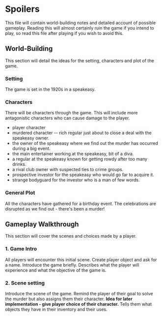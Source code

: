 # Spoilers
This file will contain world-building notes and detailed account of possible gameplay. Reading this will almost certainly ruin the game if you intend to play, so read this file after playing if you wish to avoid this.

## World-Building
This section will detail the ideas for the setting, characters and plot of the game.
### Setting
The game is set in the 1920s in a speakeasy. 
### Characters
There will be characters through the game. This will include more antagonistic characters who can cause damage to the player.
- player character
- murdered character -- rich regular just about to close a deal with the speakeasy owner.
- the owner of the speakeasy where we find out the murder has occurred during a big event.
- the main entertainer working at the speakeasy, bit of a diva.
- a regular at the speakeasy known for getting rowdy after too many drinks.
- a rival club owner with suspected ties to crime groups.
- prospective investor for the speakeasy who would go far to acquire it.
- strange bodyguard for the investor who is a man of few words.
### General Plot
All the characters have gathered for a birthday event. The celebrations are disrupted as we find out - there's been a murder! 

## Gameplay Walkthrough
This section will cover the scenes and choices made by a player. 
### 1. Game Intro
All players will encounter this initial scene.
Create player object and ask for a name. Introduce the game briefly. Describes what the player will experience and what the objective of the game is. 
### 2. Scene setting
Introduce the scene of the game. Remind the player of their goal to solve the murder but also assigns them their character. 
**Idea for later implementation - give player choice of their character.**
Tells them what objects they have in their inventory and their uses. 
